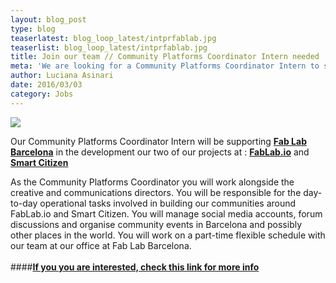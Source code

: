 ```yaml
---
layout: blog_post
type: blog
teaserlatest: blog_loop_latest/intprfablab.jpg
teaserlist: blog_loop_latest/intprfablab.jpg
title: Join our team // Community Platforms Coordinator Intern needed
meta: 'We are looking for a Community Platforms Coordinator Intern to support the development our two compelling projects at Fab Lab Barcelona: FabLab.io and Smartitizen.'
author: Luciana Asinari
date: 2016/03/03
category: Jobs
---
```


<img src="{{site.baseurl}}{{ site.url }}/img/blog/blog_loop_latest/internship-program.jpg">

Our Community Platforms Coordinator Intern will be supporting **[Fab Lab Barcelona](http://fablabbcn.org/)** in the development our two of our projects at : **[FabLab.io](https://www.fablabs.io/)** and **[Smart Citizen](https://smartcitizen.me/)**

As the Community Platforms Coordinator you will work alongside the creative and communications directors. You will be responsible for the day-to-day operational tasks involved in building our communities around FabLab.io and Smart Citizen. You will manage social media accounts, forum discussions and organise community events in Barcelona and possibly other places in the world. You will work on a part-time flexible schedule with our team at our office at Fab Lab Barcelona. 
<br>
<br>
####**[If you you are interested, check this link for more info](https://docs.google.com/document/d/1yRnIGIXvyMhIeKUIApGyWI116FJed0bGHrMi7cIzFqc/edit?usp=sharing)**  
<br>
<br>
